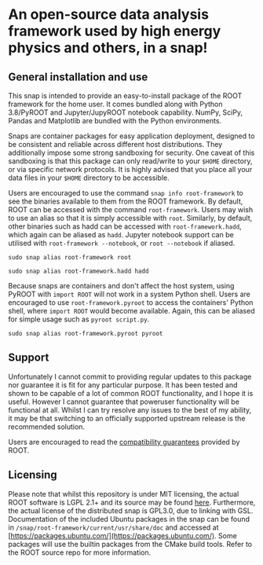 # An open-source data analysis framework used by high energy physics and others, in a snap!

## General installation and use
This snap is intended to provide an easy-to-install package of the ROOT framework for the home user. It comes bundled along with Python 3.8/PyROOT and Jupyter/JupyROOT notebook capability. NumPy, SciPy, Pandas and Matplotlib are bundled with the Python environments.

Snaps are container packages for easy application deployment, designed to be consistent and reliable across different host distributions. They additionally impose some strong sandboxing for security. One caveat of this sandboxing is that this package can only read/write to your `$HOME` directory, or via specific network protocols. It is highly advised that you place all your data files in your `$HOME` directory to be accessible. 

Users are encouraged to use the command `snap info root-framework` to see the binaries available to them from the ROOT framework. By default, ROOT can be accessed with the command `root-framework`. Users may wish to use an alias so that it is simply accessible with `root`. Similarly, by default, other binaries such as hadd can be accessed with `root-framework.hadd`, which again can be aliased as `hadd`. Jupyter notebook support can be utilised with `root-framework --notebook`, or `root --notebook` if aliased.


`sudo snap alias root-framework root`

`sudo snap alias root-framework.hadd hadd`


Because snaps are containers and don't affect the host system, using PyROOT with `import ROOT` will not work in a system Python shell. Users are encouraged to use `root-framework.pyroot` to access the containers' Python shell, where `import ROOT` would become available. Again, this can be aliased for simple usage such as `pyroot script.py`.

`sudo snap alias root-framework.pyroot pyroot`

## Support
Unfortunately I cannot commit to providing regular updates to this package nor guarantee it is fit for any particular purpose. 
It has been tested and shown to be capable of a lot of common ROOT functionality, and I hope it is useful. However I cannot guarantee that poweruser functionality will be functional at all. Whilst I can try resolve any issues to the best of my ability, it may be that switching to an officially supported upstream release is the recommended solution.

Users are encouraged to read the [compatibility guarantees](https://root.cern/about/versioning/) provided by ROOT.

## Licensing
Please note that whilst this repository is under MIT licensing, the actual ROOT software is LGPL 2.1+ and its source may be found [here](https://github.com/root-project/root.git).
Furthermore, the actual license of the distributed snap is GPL3.0, due to linking with GSL.
Documentation of the included Ubuntu packages in the snap can be found in `/snap/root-framework/current/usr/share/doc` and accessed at [https://packages.ubuntu.com/](https://packages.ubuntu.com/).
Some packages will use the builtin packages from the CMake build tools. Refer to the ROOT source repo for more information.
